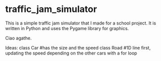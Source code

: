 # traffic_jam_simulator

This is a simple traffic jam simulator that I made for a school project. It is written in Python and uses the Pygame library for graphics.

Ciao agathe.

Ideas: 
class Car #has the size and the speed
class Road #1D line first, updating the speed depending on the other cars with a for loop
